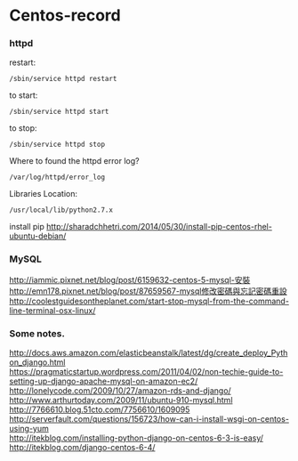 # Centos-record
### httpd 
restart:

    /sbin/service httpd restart

to start:

    /sbin/service httpd start

to stop:

    /sbin/service httpd stop

Where to found the httpd error log?

    /var/log/httpd/error_log

Libraries Location:

    /usr/local/lib/python2.7.x

install pip
http://sharadchhetri.com/2014/05/30/install-pip-centos-rhel-ubuntu-debian/

### MySQL
http://iammic.pixnet.net/blog/post/6159632-centos-5-mysql-安裝  
http://emn178.pixnet.net/blog/post/87659567-mysql修改密碼與忘記密碼重設  
http://coolestguidesontheplanet.com/start-stop-mysql-from-the-command-line-terminal-osx-linux/  

### Some notes.
http://docs.aws.amazon.com/elasticbeanstalk/latest/dg/create_deploy_Python_django.html  
https://pragmaticstartup.wordpress.com/2011/04/02/non-techie-guide-to-setting-up-django-apache-mysql-on-amazon-ec2/  
http://lonelycode.com/2009/10/27/amazon-rds-and-django/  
http://www.arthurtoday.com/2009/11/ubuntu-910-mysql.html  
http://7766610.blog.51cto.com/7756610/1609095  
http://serverfault.com/questions/156723/how-can-i-install-wsgi-on-centos-using-yum  
http://itekblog.com/installing-python-django-on-centos-6-3-is-easy/  
http://itekblog.com/django-centos-6-4/  
